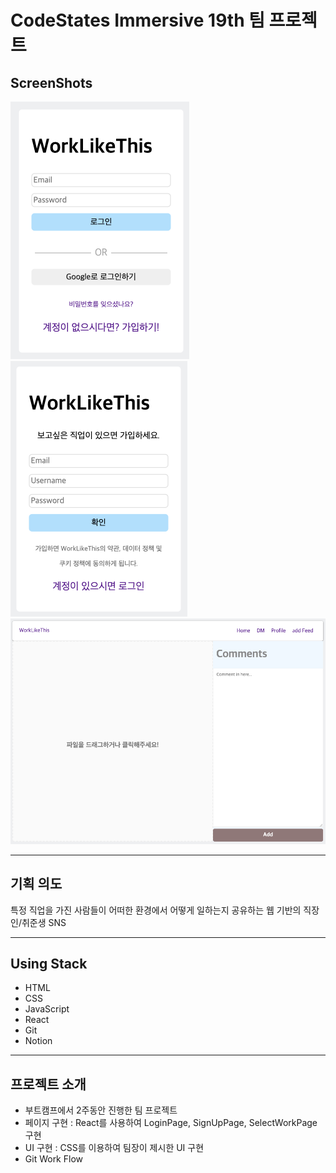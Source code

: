 # CodeStates Immersive 19th 팀 프로젝트

## ScreenShots

![loginPage](/ReadmeImg/login.png)
![signUp](/ReadmeImg/signUp.png)
![feed](/ReadmeImg/feed.png)

---

## 기획 의도

특정 직업을 가진 사람들이 어떠한 환경에서 어떻게 일하는지 공유하는 웹 기반의 직장인/취준생 SNS

---

## Using Stack

- HTML
- CSS
- JavaScript
- React
- Git
- Notion

---

## 프로젝트 소개

- 부트캠프에서 2주동안 진행한 팀 프로젝트
- 페이지 구현 : React를 사용하여 LoginPage, SignUpPage, SelectWorkPage 구현
- UI 구현 : CSS를 이용하여 팀장이 제시한 UI 구현
- Git Work Flow
